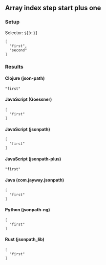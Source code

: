 ## Array index step start plus one

### Setup
Selector: `$[0:1]`

    [
      "first",
      "second"
    ]

### Results
#### Clojure (json-path)

    "first"

#### JavaScript (Goessner)

    [
      "first"
    ]

#### JavaScript (jsonpath)

    [
      "first"
    ]

#### JavaScript (jsonpath-plus)

    "first"

#### Java (com.jayway.jsonpath)

    [
      "first"
    ]

#### Python (jsonpath-ng)

    [
      "first"
    ]

#### Rust (jsonpath_lib)

    [
      "first"
    ]

